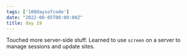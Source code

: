 ```yaml
---
tags: ['100daysofcode']
date: "2022-08-05T00:00:00Z"
title: day 19
---
```

Touched more server-side stuff. Learned to use ```screen``` on a server to manage sessions and update sites.  